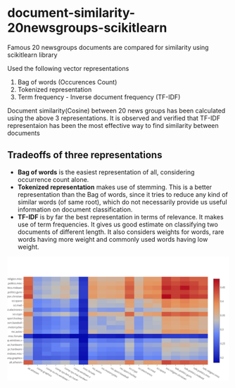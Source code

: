 # document-similarity-20newsgroups-scikitlearn
Famous 20 newsgroups  documents are compared for similarity using scikitlearn library

Used the following vector representations
1.	Bag of words (Occurences Count)
2.	Tokenized representation
3.	Term frequency - Inverse document frequency (TF-IDF)

Document similarity(Cosine) between 20 news groups has been calculated using the above 3 representations. It is observed and verified that TF-IDF representaion has been the most effective way to find similarity between documents

## Tradeoffs of three representations
-	**Bag of words** is the easiest representation of all, considering occurrence count alone.
-	**Tokenized representation** makes use of stemming. This is a better representation than the Bag of words, since it tries to reduce any kind of similar words (of same root), which do not necessarily provide us useful information on document classification.
-	**TF-IDF** is by far the best representation in terms of relevance. It makes use of term frequencies. It gives us good estimate on classifying two documents of different length. It also considers weights for words, rare words having more weight and commonly used words having low weight.

![alt text](https://github.com/vinaybysani/document-similarity-20newsgroups-scikitlearn/blob/master/images/count.png)
